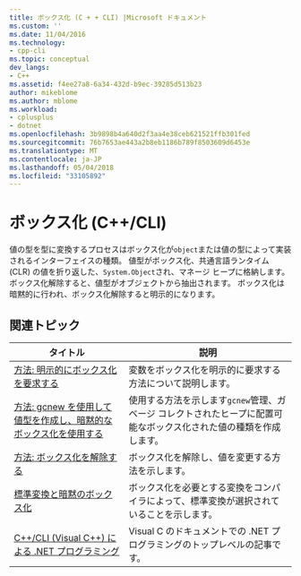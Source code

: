 ```yaml
---
title: ボックス化 (C + + CLI) |Microsoft ドキュメント
ms.custom: ''
ms.date: 11/04/2016
ms.technology:
- cpp-cli
ms.topic: conceptual
dev_langs:
- C++
ms.assetid: f4ee27a8-6a34-432d-b9ec-39285d513b23
author: mikeblome
ms.author: mblome
ms.workload:
- cplusplus
- dotnet
ms.openlocfilehash: 3b9898b4a640d2f3aa4e38ceb621521ffb301fed
ms.sourcegitcommit: 76b7653ae443a2b8eb1186b789f8503609d6453e
ms.translationtype: MT
ms.contentlocale: ja-JP
ms.lasthandoff: 05/04/2018
ms.locfileid: "33105892"
---
```

# <a name="boxing-ccli"></a>ボックス化 (C++/CLI)
値の型を型に変換するプロセスはボックス化が`object`または値の型によって実装されるインターフェイスの種類。 値型がボックス化、共通言語ランタイム (CLR) の値を折り返した、`System.Object`され、マネージ ヒープに格納します。 ボックス化解除すると、値型がオブジェクトから抽出されます。 ボックス化は暗黙的に行われ、ボックス化解除すると明示的になります。  
  
## <a name="related-articles"></a>関連トピック  
  
|タイトル|説明|  
|-----------|-----------------|  
|[方法: 明示的にボックス化を要求する](../dotnet/how-to-explicitly-request-boxing.md)|変数をボックス化を明示的に要求する方法について説明します。|  
|[方法: gcnew を使用して値型を作成し、暗黙的なボックス化を使用する](../dotnet/how-to-use-gcnew-to-create-value-types-and-use-implicit-boxing.md)|使用する方法を示します`gcnew`管理、ガベージ コレクトされたヒープに配置可能なボックス化された値の種類を作成します。|  
|[方法: ボックス化を解除する](../dotnet/how-to-unbox.md)|ボックス化を解除し、値を変更する方法を示します。|  
|[標準変換と暗黙のボックス化](../dotnet/standard-conversions-and-implicit-boxing.md)|ボックス化を必要とする変換をコンパイラによって、標準変換が選択されていることを示します。|  
|[C++/CLI (Visual C++) による .NET プログラミング](../dotnet/dotnet-programming-with-cpp-cli-visual-cpp.md)|Visual C のドキュメントでの .NET プログラミングのトップレベルの記事です。|